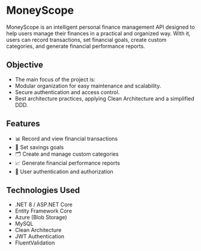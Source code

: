 
# MoneyScope

MoneyScope is an intelligent personal finance management API designed to help users manage their finances in a practical and organized way.
With it, users can record transactions, set financial goals, create custom categories, and generate financial performance reports.

## Objective

- The main focus of the project is:
- Modular organization for easy maintenance and scalability.
- Secure authentication and access control.
- Best architecture practices, applying Clean Architecture and a simplified DDD.

## Features

- 📊 Record and view financial transactions
- 🎯 Set savings goals
- 🗂️ Create and manage custom categories
- 📈 Generate financial performance reports
- 🔐 User authentication and authorization

## Technologies Used

- .NET 8 / ASP.NET Core
- Entity Framework Core
- Azure (Blob Storage)
- MySQL
- Clean Architecture
- JWT Authentication
- FluentValidation
